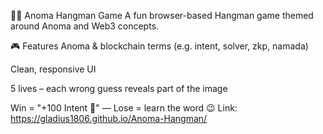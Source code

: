 🧙‍♂️ Anoma Hangman Game
A fun browser-based Hangman game themed around Anoma and Web3 concepts.

🎮 Features
Anoma & blockchain terms (e.g. intent, solver, zkp, namada)

Clean, responsive UI

5 lives – each wrong guess reveals part of the image

Win = "+100 Intent 🎉" — Lose = learn the word 😉
Link: https://gladius1806.github.io/Anoma-Hangman/
